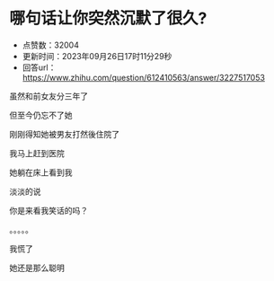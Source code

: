 # 哪句话让你突然沉默了很久?
- 点赞数：32004
- 更新时间：2023年09月26日17时11分29秒
- 回答url：https://www.zhihu.com/question/612410563/answer/3227517053
<body>
 <p data-pid="Wnjk4SMR">虽然和前女友分三年了</p>
 <p data-pid="wAnc0GC5">但至今仍忘不了她</p>
 <p data-pid="pbGqO1ms">刚刚得知她被男友打然後住院了</p>
 <p data-pid="JVPdTC4A">我马上赶到医院</p>
 <p data-pid="NMPenNRS">她躺在床上看到我</p>
 <p data-pid="NYJzdekD">淡淡的说</p>
 <p data-pid="o_am3zf4">你是来看我笑话的吗？</p>
 <p data-pid="U9JM39-7">。。。。。</p>
 <p data-pid="yn0VFXZd">我慌了</p>
 <p data-pid="lYmu7ZfN">她还是那么聪明</p>
</body>